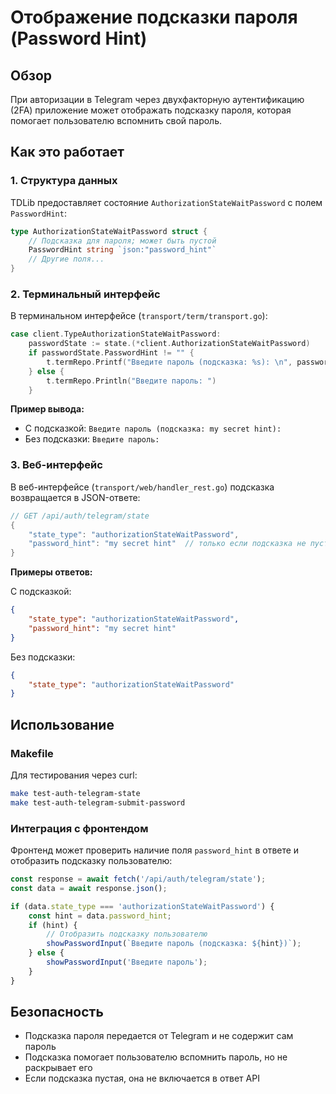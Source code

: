 # Отображение подсказки пароля (Password Hint)

## Обзор

При авторизации в Telegram через двухфакторную аутентификацию (2FA) приложение может отображать подсказку пароля, которая помогает пользователю вспомнить свой пароль.

## Как это работает

### 1. Структура данных

TDLib предоставляет состояние `AuthorizationStateWaitPassword` с полем `PasswordHint`:

```go
type AuthorizationStateWaitPassword struct {
    // Подсказка для пароля; может быть пустой
    PasswordHint string `json:"password_hint"`
    // Другие поля...
}
```

### 2. Терминальный интерфейс

В терминальном интерфейсе (`transport/term/transport.go`):

```go
case client.TypeAuthorizationStateWaitPassword:
    passwordState := state.(*client.AuthorizationStateWaitPassword)
    if passwordState.PasswordHint != "" {
        t.termRepo.Printf("Введите пароль (подсказка: %s): \n", passwordState.PasswordHint)
    } else {
        t.termRepo.Println("Введите пароль: ")
    }
```

**Пример вывода:**
- С подсказкой: `Введите пароль (подсказка: my secret hint): `
- Без подсказки: `Введите пароль: `

### 3. Веб-интерфейс

В веб-интерфейсе (`transport/web/handler_rest.go`) подсказка возвращается в JSON-ответе:

```go
// GET /api/auth/telegram/state
{
    "state_type": "authorizationStateWaitPassword",
    "password_hint": "my secret hint"  // только если подсказка не пустая
}
```

**Примеры ответов:**

С подсказкой:
```json
{
    "state_type": "authorizationStateWaitPassword",
    "password_hint": "my secret hint"
}
```

Без подсказки:
```json
{
    "state_type": "authorizationStateWaitPassword"
}
```

## Использование

### Makefile

Для тестирования через curl:

```bash
make test-auth-telegram-state
make test-auth-telegram-submit-password
```

### Интеграция с фронтендом

Фронтенд может проверить наличие поля `password_hint` в ответе и отобразить подсказку пользователю:

```javascript
const response = await fetch('/api/auth/telegram/state');
const data = await response.json();

if (data.state_type === 'authorizationStateWaitPassword') {
    const hint = data.password_hint;
    if (hint) {
        // Отобразить подсказку пользователю
        showPasswordInput(`Введите пароль (подсказка: ${hint})`);
    } else {
        showPasswordInput('Введите пароль');
    }
}
```

## Безопасность

- Подсказка пароля передается от Telegram и не содержит сам пароль
- Подсказка помогает пользователю вспомнить пароль, но не раскрывает его
- Если подсказка пустая, она не включается в ответ API 